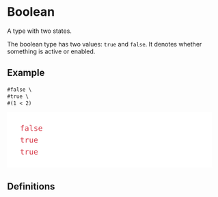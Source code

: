 
# Boolean

A type with two states.

The boolean type has two values: <span class="typ-key">`true`</span> and
<span class="typ-key">`false`</span>. It denotes whether something is
active or enabled.

## Example

<div class="previewed-code">

    #false \
    #true \
    #(1 < 2)

<div class="preview">

![Preview](/assets/918d3a591c91fbe230576ba759997e37.png)

</div>

</div>


## Definitions

